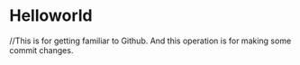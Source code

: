 # Helloworld
//This is for getting familiar to  Github.
And this operation is for making some commit changes.
